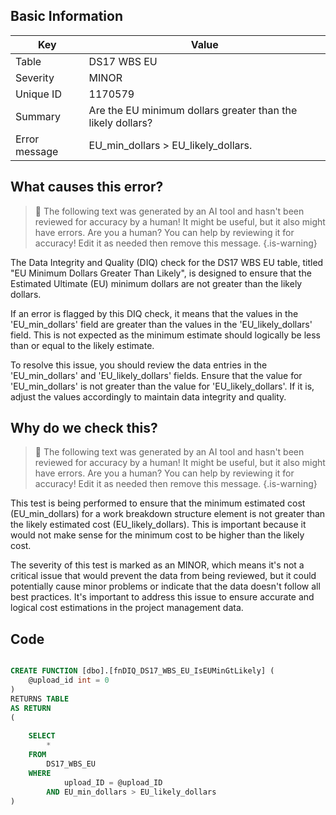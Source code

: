 ## Basic Information
| Key         | Value          |
|-------------|----------------|
| Table       | DS17 WBS EU |
| Severity    | MINOR |
| Unique ID   | 1170579   |
| Summary     | Are the EU minimum dollars greater than the likely dollars? |
| Error message | EU_min_dollars > EU_likely_dollars. |

## What causes this error?

> :robot: The following text was generated by an AI tool and hasn't been reviewed for accuracy by a human! It might be useful, but it also might have errors. Are you a human? You can help by reviewing it for accuracy! Edit it as needed then remove this message.
{.is-warning}

The Data Integrity and Quality (DIQ) check for the DS17 WBS EU table, titled "EU Minimum Dollars Greater Than Likely", is designed to ensure that the Estimated Ultimate (EU) minimum dollars are not greater than the likely dollars. 

If an error is flagged by this DIQ check, it means that the values in the 'EU_min_dollars' field are greater than the values in the 'EU_likely_dollars' field. This is not expected as the minimum estimate should logically be less than or equal to the likely estimate.

To resolve this issue, you should review the data entries in the 'EU_min_dollars' and 'EU_likely_dollars' fields. Ensure that the value for 'EU_min_dollars' is not greater than the value for 'EU_likely_dollars'. If it is, adjust the values accordingly to maintain data integrity and quality.
## Why do we check this?

> :robot: The following text was generated by an AI tool and hasn't been reviewed for accuracy by a human! It might be useful, but it also might have errors. Are you a human? You can help by reviewing it for accuracy! Edit it as needed then remove this message.
{.is-warning}

This test is being performed to ensure that the minimum estimated cost (EU_min_dollars) for a work breakdown structure element is not greater than the likely estimated cost (EU_likely_dollars). This is important because it would not make sense for the minimum cost to be higher than the likely cost. 

The severity of this test is marked as an MINOR, which means it's not a critical issue that would prevent the data from being reviewed, but it could potentially cause minor problems or indicate that the data doesn't follow all best practices. It's important to address this issue to ensure accurate and logical cost estimations in the project management data.
## Code

```sql

CREATE FUNCTION [dbo].[fnDIQ_DS17_WBS_EU_IsEUMinGtLikely] (
	@upload_id int = 0
)
RETURNS TABLE
AS RETURN
(
	
	SELECT 
		*
	FROM 
		DS17_WBS_EU
	WHERE 
			upload_ID = @upload_ID
		AND EU_min_dollars > EU_likely_dollars
)
```

